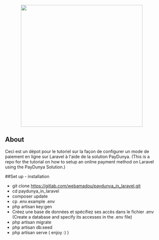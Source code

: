 <p align="center"><a href="https://laravel.com" target="_blank"><img src="https://raw.githubusercontent.com/laravel/art/master/logo-lockup/5%20SVG/2%20CMYK/1%20Full%20Color/laravel-logolockup-cmyk-red.svg" width="400"></a></p>

## About 

Ceci est un dépot pour le tutoriel sur la façon de configurer un mode de paiement en ligne sur Laravel à l'aide de la solution PayDunya. (This is a repo for the tutorial on how to setup an online payment method on Laravel using the PayDunya Solution.)


##Set up - installation

- git clone https://gitlab.com/webamadou/paydunya_in_laravel.git
- cd paydunya_in_laravel
- composer update
- cp .env.example .env
- php artisan key:gen
- Créez une base de données et spécifiez ses accès dans le fichier .env (Create a database and specify its accesses in the .env file)
- php artisan migrate
- php artisan db:seed
- php artisan serve ( enjoy :) )


